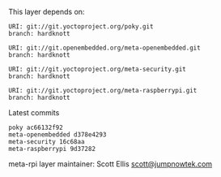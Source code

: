 This layer depends on:

    URI: git://git.yoctoproject.org/poky.git
    branch: hardknott

    URI: git://git.openembedded.org/meta-openembedded.git
    branch: hardknott

    URI: git://git.yoctoproject.org/meta-security.git
    branch: hardknott

    URI: git://git.yoctoproject.org/meta-raspberrypi.git
    branch: hardknott

Latest commits

    poky ac66132f92
    meta-openembedded d378e4293
    meta-security 16c68aa
    meta-raspberrypi 9d37282

meta-rpi layer maintainer: Scott Ellis <scott@jumpnowtek.com>
